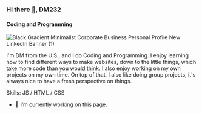 ### Hi there 👋, DM232
#### Coding and Programming
![Black Gradient Minimalist Corporate Business Personal Profile New LinkedIn Banner (1)](https://github.com/DM232/DM232/assets/143013580/50d64115-69c6-48c8-934f-2156163e3014)

I'm DM from the U.S., and I do Coding and Programming. I enjoy learning how to find different ways to make websites, down to the little things, which take more code than you would think. I also enjoy working on my own projects on my own time. On top of that, I also like doing group projects, it's always nice to have a fresh perspective on things.

Skills: JS / HTML / CSS

- 🔭 I’m currently working on this page. 




